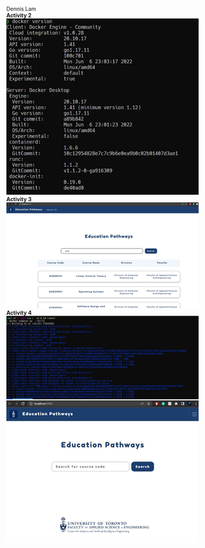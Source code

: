 Dennis Lam 
<br>
**Activity 2**
<br>
![](images/activity2.jpg)
<br>
**Activity 3**
<br>
![](images/activity3.jpg)
<br>
**Activity 4**
<br>
![](images/activity4a.jpg)
<br>
![](images/activity4b.jpg)



